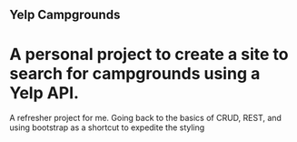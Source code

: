 ## Yelp Campgrounds
# A personal project to create a site to search for campgrounds using a Yelp API.
A refresher project for me. Going back to the basics of CRUD, REST, and using bootstrap as a shortcut to expedite the styling
